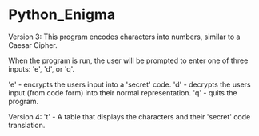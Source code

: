 # Python_Enigma
Version 3: 
This program encodes characters into numbers, similar to a Caesar Cipher.

When the program is run, the user will be prompted to enter one of three inputs: 'e', 'd', or 'q'.

'e' - encrypts the users input into a 'secret' code.
'd' - decrypts the users input (from code form) into their normal representation.
'q' - quits the program.

Version 4:
't' - A table that displays the characters and their 'secret' code translation.
